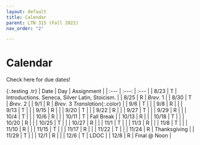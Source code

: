 ```yaml
---
layout: default
title: Calendar
parent: LTN 315 (Fall 2022)
nav_order: "2"

---
```

# Calendar

Check here for due dates!

{:.testing .tr}
| Date | Day | Assignment |
| :--- | :---: | :--- |
| 8/23 | T | Introductions. Seneca, Silver Latin, Stoicism. |
| 8/25 | R | *Brev*. 1 |
| 8/30 | T | *Brev*. 2 |
| 9/1 | R | *Brev*. 3 *Translation*{:.color} |
| 9/6 | T |  |
| 9/8 | R |  |
| 9/13 | T |  |
| 9/15 | R |  |
| 9/20 | T |  |
| 9/22 | R |  |
| 9/27 | T |  |
| 9/29 | R |  |
| 10/4 | T |  |
| 10/6 | R |  |
| 10/11 | T | Fall Break |
| 10/13 | R |  |
| 10/18 | T |  |
| 10/20 | R |  |
| 10/25 | T |  |
| 10/27 | R |  |
| 11/1 | T |  |
| 11/3 | R |  |
| 11/8 | T |  |
| 11/10 | R |  |
| 11/15 | T |  |
| 11/17 | R |  |
| 11/22 | T |  |
| 11/24 | R | Thanksgiving |
| 11/29 | T |  |
| 12/1 | R |  |
| 12/6 | T | LDOC |
| 12/8 | R | Final @ Noon |
